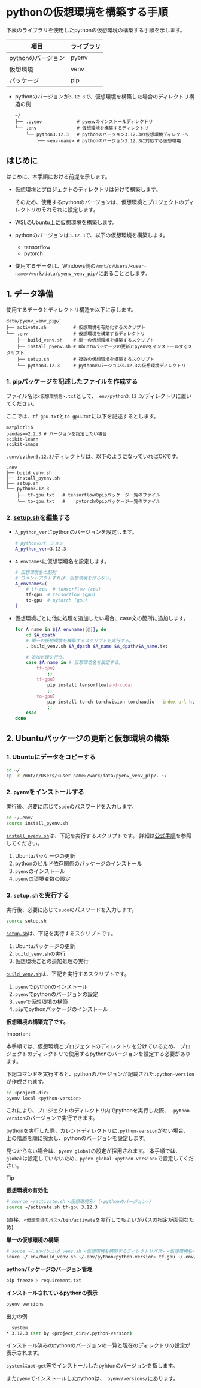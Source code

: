 <!--
    pythonの仮想環境を構築する手順を示す。
 -->

# pythonの仮想環境を構築する手順

下表のライブラリを使用したpythonの仮想環境の構築する手順を示します。

|項目              |ライブラリ|
|------------------|----------|
|pythonのバージョン|pyenv     |
|仮想環境          |venv      |
|パッケージ        |pip       |

* pythonのバージョンが`3.12.3`で、仮想環境を構築した場合のディレクトリ構造の例

    ``` none
    ~/
    ├── .pyenv             # pyenvのインストールディレクトリ
    └── .env               # 仮想環境を構築するディレクトリ
        └── python3.12.3   # pythonのバージョン3.12.3の仮想環境ディレクトリ
            └── <env-name> # pythonのバージョン3.12.3に対応する仮想環境
    ```

## はじめに

はじめに、本手順における前提を示します。

* 仮想環境とプロジェクトのディレクトリは分けて構築します。

  そのため、使用するpythonのバージョンは、仮想環境とプロジェクトのディレクトリのそれぞれに設定します。

* WSLのUbuntu上に仮想環境を構築します。

* pythonのバージョンは`3.12.3`で、以下の仮想環境を構築します。

    * tensorflow
    * pytorch

* 使用するデータは、Windows側の`/mnt/c/Users/<user-name>/work/data/pyenv_venv_pip/`にあることとします。

## 1. データ準備

使用するデータとディレクトリ構造を以下に示します。

``` none
data/pyenv_venv_pip/
├── activate.sh          # 仮想環境を有効化するスクリプト
└── .env                 # 仮想環境を構築するディレクトリ
    ├── build_venv.sh    # 単一の仮想環境を構築するスクリプト
    ├── install_pyenv.sh # Ubuntuパッケージの更新とpyenvをインストールするスクリプト
    ├── setup.sh         # 複数の仮想環境を構築するスクリプト
    └── python3.12.3     # pythonのバージョン3.12.3の仮想環境ディレクトリ
```

### 1. pipパッケージを記述したファイルを作成する

ファイル名は`<仮想環境名>.txt`として、`.env/python3.12.3/`ディレクトリに置いてください。

ここでは、`tf-gpu.txt`と`to-gpu.txt`に以下を記述するとします。

``` none
matplotlib
pandas==2.2.3 # バージョンを指定したい場合
scikit-learn
scikit-image
```

`.env/python3.12.3/`ディレクトリは、以下のようになっていればOKです。

``` none
.env
├── build_venv.sh
├── install_pyenv.sh
├── setup.sh
└── python3.12.3
    ├── tf-gpu.txt   # tensorflowのpipパッケージ一覧のファイル
    └── to-gpu.txt   #    pytorchのpipパッケージ一覧のファイル
```

### 2. [setup.sh](../data/pyenv_venv_pip/.env/setup.sh)を編集する

* `A_python_ver`にpythonのバージョンを設定します。

    ``` bash
    # pythonのバージョン
    A_python_ver=3.12.3
    ```

* `A_envnames`に仮想環境名を設定します。

    ``` bash
    # 仮想環境名の配列
    # コメントアウトすれば、仮想環境を作らない。
    A_envnames=(
        # tf-cpu  # tensorflow (cpu)
        tf-gpu  # tensorflow (gpu)
        to-gpu  # pytorch (gpu)
    )
    ```

* 仮想環境ごとに他に処理を追加したい場合、case文の箇所に追加します。

    ``` bash
    for A_name in ${A_envnames[@]}; do
        cd $A_dpath
        # 単一の仮想環境を構築するスクリプトを実行する。
        . build_venv.sh $A_dpath $A_name $A_dpath/$A_name.txt

        # 追加処理を行う。
        case $A_name in # 仮想環境名を設定する。
            tf-cpu)
                ;;
            tf-gpu)
                pip install tensorflow[and-cuda]
                ;;
            to-gpu)
                pip install torch torchvision torchaudio --index-url https://download.pytorch.org/whl/cu118
                ;;
        esac
    done
    ```

## 2. Ubuntuパッケージの更新と仮想環境の構築

### 1. Ubuntuにデータをコピーする

``` bash
cd ~/
cp -r /mnt/c/Users/<user-name>/work/data/pyenv_venv_pip/. ~/
```

### 2. `pyenv`をインストールする

実行後、必要に応じて`sudo`のパスワードを入力します。

``` bash
cd ~/.env/
source install_pyenv.sh
```

[`install_pyenv.sh`](../data/pyenv_venv_pip/.env/install_pyenv.sh)は、下記を実行するスクリプトです。
詳細は[公式手順](https://github.com/pyenv/pyenv)を参照してください。

1. Ubuntuパッケージの更新
2. pythonのビルド依存関係のパッケージのインストール
3. `pyenv`のインストール
4. `pyenv`の環境変数の設定

### 3. `setup.sh`を実行する

実行後、必要に応じて`sudo`のパスワードを入力します。

``` bash
source setup.sh
```

[`setup.sh`](../data/pyenv_venv_pip/.env/setup.sh)は、下記を実行するスクリプトです。

1. Ubuntuパッケージの更新
2. `build_venv.sh`の実行
3. 仮想環境ごとの追加処理の実行

[`build_venv.sh`](../data/pyenv_venv_pip/.env/build_venv.sh)は、下記を実行するスクリプトです。

1. `pyenv`でpythonのインストール
2. `pyenv`でpythonのバージョンの設定
3. `venv`で仮想環境の構築
4. `pip`でpythonパッケージのインストール

**仮想環境の構築完了です。**

> [!IMPORTANT]
>
> 本手順では、仮想環境とプロジェクトのディレクトリを分けているため、
> プロジェクトのディレクトリで使用するpythonのバージョンを設定する必要があります。
>
> 下記コマンドを実行すると、pythonのバージョンが記載された`.python-version`が作成されます。
>
> ``` bash
> cd <project-dir>
> pyenv local <python-version>
> ```
>
> これにより、プロジェクトのディレクトリ内でpythonを実行した際、
> `.python-version`のバージョンで実行できます。
>
> pythonを実行した際、カレントディレクトリに`.python-version`がない場合、
> 上の階層を順に探索し、pythonのバージョンを設定します。
>
> 見つからない場合は、`pyenv global`の設定が採用されます。
> 本手順では、`global`は設定していないため、`pyenv global <python-version>`で設定してください。

> [!TIP]
> **仮想環境の有効化**
>
> ``` bash
> # source ~/activate.sh <仮想環境名> (<pythonのバージョン>)
> source ~/activate.sh tf-gpu 3.12.3
> ```
>
> (直接、`<仮想環境のパス>/bin/activate`を実行してもよいがパスの指定が面倒なため)
>
> **単一の仮想環境の構築**
>
> ``` bash
> # souce ~/.env/build_venv.sh <仮想環境を構築するディレクトリパス> <仮想環境名> <pipパッケージ一覧のファイルパス>
> souce ~/.env/build_venv.sh ~/.env/python<python-version> tf-gpu ~/.env/python<python-version>/tf-gpu.txt
> ```
>
> **pythonパッケージのバージョン管理**
>
> ``` bash
> pip freeze > requirement.txt
> ```
>
> **インストールされているpythonの表示**
>
> ``` bash
> pyenv versions
> ```
>
> 出力の例
>
> ``` bash
>   system
> * 3.12.3 (set by <project_dir>/.python-version)
> ```
>
> インストール済みのpythonのバージョンの一覧と現在のディレクトリの設定が表示されます。
>
> `system`は`apt-get`等でインストールしたpyhtonのバージョンを指します。
>
> また`pyenv`でインストールしたpythonは、`.pyenv/versions/`にあります。
